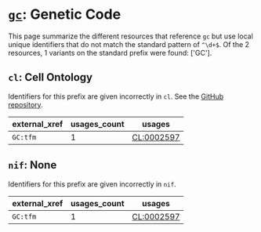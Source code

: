 # [`gc`](https://bioregistry.io/gc): Genetic Code

This page summarize the different resources that reference `gc`
but use local unique identifiers that do not match the standard pattern of
`^\d+$`. Of the 2 resources,
1 variants on the standard prefix were found: ['GC'].

## `cl`: Cell Ontology

Identifiers for this prefix are given incorrectly in `cl`. See the [GitHub repository](https://github.com/obophenotype/cell-ontology).

| external_xref   |   usages_count | usages                                                  |
|-----------------|----------------|---------------------------------------------------------|
| `GC:tfm`        |              1 | [CL:0002597](http://purl.obolibrary.org/obo/CL_0002597) |

## `nif`: None

Identifiers for this prefix are given incorrectly in `nif`.

| external_xref   |   usages_count | usages                                                  |
|-----------------|----------------|---------------------------------------------------------|
| `GC:tfm`        |              1 | [CL:0002597](http://purl.obolibrary.org/obo/CL_0002597) |

